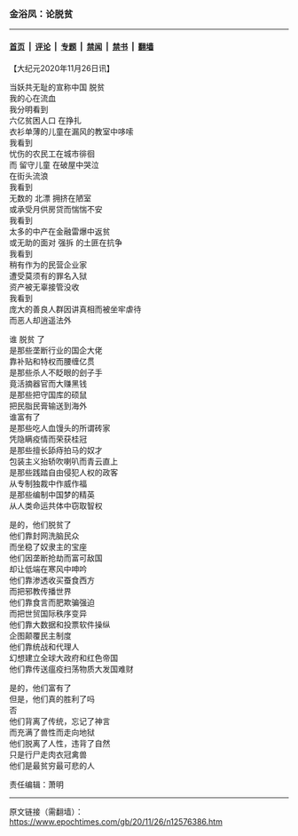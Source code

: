 ### 金浴凤：论脱贫

---

#### [首页](../../../..?n12576386) &nbsp;|&nbsp; [评论](../../../../../epoch-comment?n12576386) &nbsp;|&nbsp; [专题](../../../../../epoch-special?n12576386) &nbsp;|&nbsp; [禁闻](../../../../../epoch-news?n12576386) &nbsp;|&nbsp; [禁书](../../../../../books?n12576386) &nbsp;|&nbsp; [翻墙](https://github.com/gfw-breaker/nogfw/blob/master/README.md?n12576386)


<div class="post_content" id="artbody" itemprop="articleBody">
 <!-- article content begin -->
 <p>
  【大纪元2020年11月26日讯】
 </p>
 <p>
  当妖共无耻的宣称中国
  <ok href="https://www.epochtimes.com/gb/tag/%E8%84%B1%E8%B4%AB.html">
   脱贫
  </ok>
  <br/>
  我的心在流血
  <br/>
  我分明看到
  <br/>
  <ok href="https://www.epochtimes.com/gb/tag/%E5%85%AD%E4%BA%BF%E8%B4%AB%E5%9B%B0%E4%BA%BA%E5%8F%A3.html">
   六亿贫困人口
  </ok>
  在挣扎
  <br/>
  衣衫单薄的儿童在漏风的教室中哆嗦
  <br/>
  我看到
  <br/>
  忧伤的农民工在城市徘徊
  <br/>
  而
  <ok href="https://www.epochtimes.com/gb/tag/%E7%95%99%E5%AE%88%E5%84%BF%E7%AB%A5.html">
   留守儿童
  </ok>
  在破屋中哭泣
  <br/>
  在街头流浪
  <br/>
  我看到
  <br/>
  无数的
  <ok href="https://www.epochtimes.com/gb/tag/%E5%8C%97%E6%BC%82.html">
   北漂
  </ok>
  拥挤在陋室
  <br/>
  或承受月供房贷而惴惴不安
  <br/>
  我看到
  <br/>
  太多的中产在金融雷爆中返贫
  <br/>
  或无助的面对
  <ok href="https://www.epochtimes.com/gb/tag/%E5%BC%BA%E6%8B%86.html">
   强拆
  </ok>
  的土匪在抗争
  <br/>
  我看到
  <br/>
  稍有作为的民营企业家
  <br/>
  遭受莫须有的罪名入狱
  <br/>
  资产被无辜接管没收
  <br/>
  我看到
  <br/>
  庞大的善良人群因讲真相而被坐牢虐待
  <br/>
  而恶人却逍遥法外
 </p>
 <p>
  谁
  <ok href="https://www.epochtimes.com/gb/tag/%E8%84%B1%E8%B4%AB.html">
   脱贫
  </ok>
  了
  <br/>
  是那些垄断行业的国企大佬
  <br/>
  靠补贴和特权而腰缠亿贯
  <br/>
  是那些杀人不眨眼的刽子手
  <br/>
  竟活摘器官而大赚黑钱
  <br/>
  是那些把守国库的硕鼠
  <br/>
  把民脂民膏输送到海外
  <br/>
  谁富有了
  <br/>
  是那些吃人血馒头的所谓砖家
  <br/>
  凭隐瞒疫情而荣获桂冠
  <br/>
  是那些擅长舔痔拍马的奴才
  <br/>
  包装主义抬轿吹喇叭而青云直上
  <br/>
  是那些践踏自由侵犯人权的政客
  <br/>
  从专制独裁中作威作福
  <br/>
  是那些编制中国梦的精英
  <br/>
  从人类命运共体中窃取智权
 </p>
 <p>
  是的，他们脱贫了
  <br/>
  他们靠封网洗脑民众
  <br/>
  而坐稳了奴隶主的宝座
  <br/>
  他们因垄断抢劫而富可敌国
  <br/>
  却让低端在寒风中呻吟
  <br/>
  他们靠渗透收买蚕食西方
  <br/>
  而把邪教传播世界
  <br/>
  他们靠食言而肥欺骗强迫
  <br/>
  而把世贸国际秩序变异
  <br/>
  他们靠大数据和投票软件操纵
  <br/>
  企图颠覆民主制度
  <br/>
  他们靠统战和代理人
  <br/>
  幻想建立全球大政府和红色帝国
  <br/>
  他们靠传送瘟疫扫荡物质大发国难财
 </p>
 <p>
  是的，他们富有了
  <br/>
  但是，他们真的胜利了吗
  <br/>
  否
  <br/>
  他们背离了传统，忘记了神言
  <br/>
  而充满了兽性而走向地狱
  <br/>
  他们脱离了人性，违背了自然
  <br/>
  只是行尸走肉衣冠禽兽
  <br/>
  他们是最贫穷最可悲的人
 </p>
 <p>
  责任编辑：萧明
 </p>
 <!-- article content end -->
 <div id="below_article_ad">
 </div>
</div>


---

原文链接（需翻墙）：https://www.epochtimes.com/gb/20/11/26/n12576386.htm